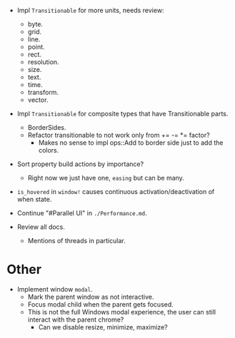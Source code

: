 * Impl `Transitionable` for more units, needs review:
    - byte.
    - grid.
    - line.
    - point.
    - rect.
    - resolution.
    - size.
    - text.
    - time.
    - transform.
    - vector.
* Impl `Transitionable` for composite types that have Transitionable parts.
    - BorderSides.
    - Refactor transitionable to not work only from += -= *= factor?
        - Makes no sense to impl ops::Add to border side just to add the colors.

* Sort property build actions by importance?
    - Right now we just have one, `easing` but can be many.

* `is_hovered` in `window!` causes continuous activation/deactivation of when state.

* Continue "#Parallel UI" in `./Performance.md`.
* Review all docs.
    - Mentions of threads in particular.

# Other

* Implement window `modal`.
    - Mark the parent window as not interactive.
    - Focus modal child when the parent gets focused.
    - This is not the full Windows modal experience, the user can still interact with the parent chrome?
        - Can we disable resize, minimize, maximize?